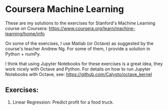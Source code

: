 Coursera Machine Learning
=========================

These are my solutions to the exercises for Stanford's Machine Learning course on Coursera: 
https://www.coursera.org/learn/machine-learning/home/info

On some of the exercises, I use Matlab (or Octave) as suggested by the course's teacher Andrew Ng.
For some of them, I provide a solution in Python + numPy.

I think that using Jupyter Notebooks for these exercises is a great idea, they work nicely with Octave and Python.
For details on how to run Jupyter Notebooks with Octave, see: https://github.com/Calysto/octave_kernel

Exercises:
----------

1. Linear Regression: Predict profit for a food truck.